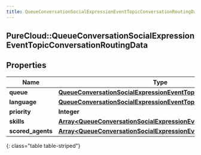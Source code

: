 ```yaml
---
title: QueueConversationSocialExpressionEventTopicConversationRoutingData
---
```

## PureCloud::QueueConversationSocialExpressionEventTopicConversationRoutingData

## Properties

|Name | Type | Description | Notes|
|------------ | ------------- | ------------- | -------------|
| **queue** | [**QueueConversationSocialExpressionEventTopicUriReference**](QueueConversationSocialExpressionEventTopicUriReference.html) |  | [optional] |
| **language** | [**QueueConversationSocialExpressionEventTopicUriReference**](QueueConversationSocialExpressionEventTopicUriReference.html) |  | [optional] |
| **priority** | **Integer** |  | [optional] |
| **skills** | [**Array&lt;QueueConversationSocialExpressionEventTopicUriReference&gt;**](QueueConversationSocialExpressionEventTopicUriReference.html) |  | [optional] |
| **scored_agents** | [**Array&lt;QueueConversationSocialExpressionEventTopicScoredAgent&gt;**](QueueConversationSocialExpressionEventTopicScoredAgent.html) |  | [optional] |
{: class="table table-striped"}


